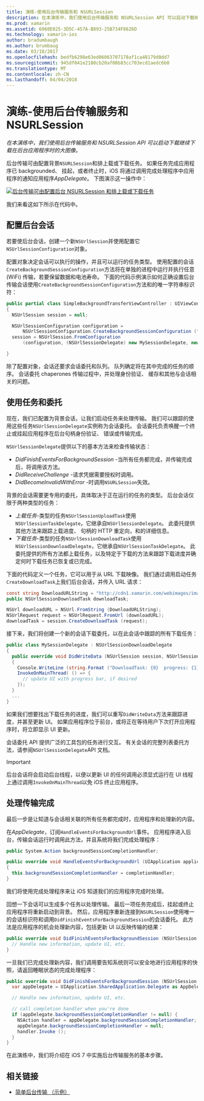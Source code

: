 ```yaml
---
title: 演练-使用后台传输服务和 NSURLSession
description: 在本演练中，我们使用后台传输服务和 NSURLSession API 可以启动下载继续下载在后台应用程序时的大图像。
ms.prod: xamarin
ms.assetid: 6960E025-3D5C-457A-B893-25B734F8626D
ms.technology: xamarin-ios
author: bradumbaugh
ms.author: brumbaug
ms.date: 03/18/2017
ms.openlocfilehash: bedfb6298e63ed06063707178af1ca48179d0dd7
ms.sourcegitcommit: 945df041e2180cb20af08b83cc703ecd1aedc6b0
ms.translationtype: MT
ms.contentlocale: zh-CN
ms.lasthandoff: 04/04/2018
---
```

# <a name="walkthrough---using-background-transfer-service-and-nsurlsession"></a>演练-使用后台传输服务和 NSURLSession

_在本演练中，我们使用后台传输服务和 NSURLSession API 可以启动下载继续下载在后台应用程序时的大图像。_

后台传输可由配置背景`NSURLSession`和排上载或下载任务。 如果任务完成应用程序已 backgrounded、 挂起，或者终止时，iOS 将通过调用完成处理程序中应用程序的通知应用程序*AppDelegate*。 下图演示这一操作中：

 [![](background-transfer-walkthrough-images/transfer.png "后台传输可由配置后台 NSURLSession 和排上载或下载任务")](background-transfer-walkthrough-images/transfer.png#lightbox)

我们来看这如下所示在代码中。

## <a name="configuring-a-background-session"></a>配置后台会话

若要使后台会话，创建一个新`NSUrlSession`并使用配置它`NSUrlSessionConfiguration`对象。

配置对象决定会话可以执行的操作，并且可以运行的任务类型。
使用配置的会话`CreateBackgroundSessionConfiguration`方法将在单独的进程中运行并执行任意 (WiFi) 传输，若要保留数据和电池寿命。
下面的代码示例演示如何正确设置后台传输会话使用`CreateBackgroundSessionConfiguration`方法和的唯一字符串标识符：

```csharp
public partial class SimpleBackgroundTransferViewController : UIViewController
{
  NSUrlSession session = null;

  NSUrlSessionConfiguration configuration =
      NSUrlSessionConfiguration.CreateBackgroundSessionConfiguration ("com.SimpleBackgroundTransfer.BackgroundSession");
  session = NSUrlSession.FromConfiguration
      (configuration, (NSUrlSessionDelegate) new MySessionDelegate, new NSOperationQueue());

}
```

除了配置对象，会话还要求会话委托和队列。
队列确定将在其中完成的任务的顺序。 会话委托 chaperones 传输过程中，并处理身份验证、 缓存和其他与会话相关的问题。

## <a name="working-with-tasks-and-delegates"></a>使用任务和委托

现在，我们已配置为背景会话，让我们启动任务来处理传输。 我们可以跟踪的使用这些任务`NSUrlSessionDelegate`实例称为会话委托。 会话委托负责唤醒一个终止或挂起应用程序在后台句柄身份验证、 错误或传输完成。

`NSUrlSessionDelegate`提供以下的基本方法来检查传输状态：

-  *DidFinishEventsForBackgroundSession* -当所有任务都完成，并传输完成后，将调用该方法。
-  *DidReceiveChallenge* -请求凭据需要授权时调用。
-  *DidBecomeInvalidWithError* -时调用`NSURLSession`失效。


背景的会话需要更专用的委托，具体取决于正在运行的任务的类型。 后台会话仅限于两种类型的任务：

-  *上载任务*-类型的任务`NSUrlSessionUploadTask`使用`NSUrlSessionTaskDelegate`，它继承自`NSUrlSessionDelegate`。 此委托提供其他方法来跟踪上载进度、 句柄的 HTTP 重定向，和的详细信息。
-  *下载任务*-类型的任务`NSUrlSessionDownloadTask`使用`NSUrlSessionDownloadDelegate`，它继承自`NSUrlSessionTaskDelegate`。 此委托提供的所有方法都上载任务，以及特定于下载的方法来跟踪下载进度并确定何时下载任务已恢复或已完成。


下面的代码定义一个任务，它可以用于从 URL 下载映像。 我们通过调用启动任务`CreateDownloadTask`上我们后台会话，并传入 URL 请求：

```csharp
const string DownloadURLString = "http://cdn1.xamarin.com/webimages/images/xamarin.png";
public NSUrlSessionDownloadTask downloadTask;

NSUrl downloadURL = NSUrl.FromString (DownloadURLString);
NSUrlRequest request = NSUrlRequest.FromUrl (downloadURL);
downloadTask = session.CreateDownloadTask (request);
```

接下来，我们将创建一个新的会话下载委托，以在此会话中跟踪的所有下载任务：

```csharp
public class MySessionDelegate : NSUrlSessionDownloadDelegate
{
  public override void DidWriteData (NSUrlSession session, NSUrlSessionDownloadTask downloadTask, long bytesWritten, long totalBytesWritten, long totalBytesExpectedToWrite)
  {
    Console.WriteLine (string.Format ("DownloadTask: {0}  progress: {1}", downloadTask, progress));
    InvokeOnMainThread( () => {
      // update UI with progress bar, if desired
    });
  }
  ...
}
```

如果我们想要找出下载任务的进度，我们可以重写`DidWriteData`方法来跟踪进度，并甚至更新 UI。 如果应用程序位于前台，或将正在等待用户下次打开应用程序时，将立即显示 UI 更新。

会话委托 API 提供广泛的工具包的任务进行交互。 有关会话的完整列表委托方法，请参阅`NSUrlSessionDelegate`API 文档。

> [!IMPORTANT]
> 后台会话将会启动后台线程，以便以更新 UI 的任何调用必须显式运行在 UI 线程上通过调用`InvokeOnMainThread`以免 iOS 终止应用程序。 


## <a name="handling-transfer-completion"></a>处理传输完成

最后一步是让知道与会话相关联的所有任务都完成时，应用程序和处理新的内容。

在*AppDelegate*，订阅`HandleEventsForBackgroundUrl`事件。 应用程序进入后台，传输会话运行时调用此方法，并且系统将我们完成处理程序：

```csharp
public System.Action backgroundSessionCompletionHandler;

public override void HandleEventsForBackgroundUrl (UIApplication application, string sessionIdentifier, System.Action completionHandler)
{
  this.backgroundSessionCompletionHandler = completionHandler;
}
```

我们将使用完成处理程序来让 iOS 知道我们的应用程序完成时处理。

回想一下会话可以生成多个任务以处理传输。 最后一项任务完成后，挂起或终止应用程序将重新启动到背景。 然后，应用程序重新连接到`NSURLSession`使用唯一的会话标识符和调用`DidFinishEventsForBackgroundSession`的会话委托。 此方法是应用程序的机会处理新内容，包括更新 UI 以反映传输的结果：

```csharp
public override void DidFinishEventsForBackgroundSession (NSUrlSession session) {
  // Handle new information, update UI, etc.
}
```

一旦我们已完成处理新内容，我们调用要告知系统则可以安全地进行应用程序的快照，请返回睡眠状态的完成处理程序：

```csharp
public override void DidFinishEventsForBackgroundSession (NSUrlSession session) {
  var appDelegate = UIApplication.SharedApplication.Delegate as AppDelegate;

  // Handle new information, update UI, etc.

  // call completion handler when you're done
  if (appDelegate.backgroundSessionCompletionHandler != null) {
    NSAction handler = appDelegate.backgroundSessionCompletionHandler;
    appDelegate.backgroundSessionCompletionHandler = null;
    handler.Invoke ();
  }
}
```

在此演练中，我们将介绍在 iOS 7 中实施后台传输服务的基本步骤。



## <a name="related-links"></a>相关链接

- [简单后台传输 （示例）](https://developer.xamarin.com/samples/monotouch/SimpleBackgroundTransfer/)
